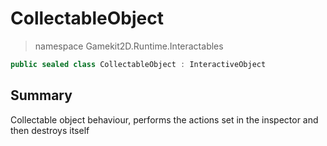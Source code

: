 # CollectableObject
> namespace Gamekit2D.Runtime.Interactables
```csharp
public sealed class CollectableObject : InteractiveObject
```

## Summary
Collectable object behaviour, performs the actions set in the inspector and then destroys itself